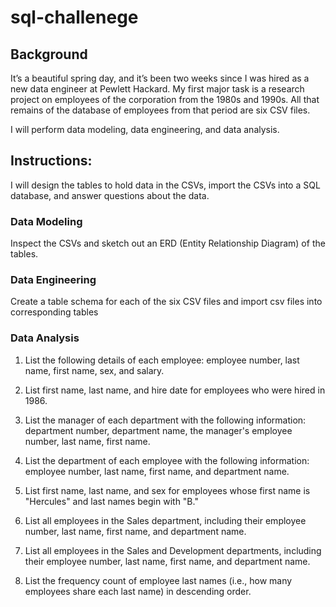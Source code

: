 # sql-challenege

## Background
It’s a beautiful spring day, and it’s been two weeks since I was hired as a new data engineer at Pewlett Hackard. My first major task is a research project on employees of the corporation from the 1980s and 1990s. All that remains of the database of employees from that period are six CSV files.

I will perform data modeling, data engineering, and data analysis.

## Instructions: 

I will design the tables to hold data in the CSVs, import the CSVs into a SQL database, and answer questions about the data. 

### Data Modeling 

Inspect the CSVs and sketch out an ERD (Entity Relationship Diagram) of the tables. 

### Data Engineering

Create a table schema for each of the six CSV files and import csv files into corresponding tables

### Data Analysis
1. List the following details of each employee: employee number, last name, first name, sex, and salary.


2. List first name, last name, and hire date for employees who were hired in 1986.


3. List the manager of each department with the following information: department number, department name, the manager's employee number, last name, first name.


4. List the department of each employee with the following information: employee number, last name, first name, and department name.


5. List first name, last name, and sex for employees whose first name is "Hercules" and last names begin with "B."


6. List all employees in the Sales department, including their employee number, last name, first name, and department name.


7. List all employees in the Sales and Development departments, including their employee number, last name, first name, and department name.


8. List the frequency count of employee last names (i.e., how many employees share each last name) in descending order.
